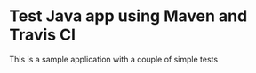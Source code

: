 # Test Java app using Maven and Travis CI

This is a sample application with a couple of simple tests
